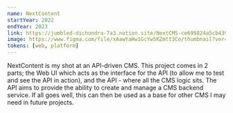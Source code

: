 ```yaml
---
name: NextContent
startYear: 2022
endYear: 2023
link: https://jumbled-dichondra-7a3.notion.site/NextCMS-ce699824a5cb439f822853e0c82dad46
image: https://www.figma.com/file/xAawYaHw1GcYw5KZmtt3Co/thumbnail?ver=thumbnails/efe1ecdb-70e6-4936-b2f8-3c91ff975583
tokens: [web, platform]
---
```


NextContent is my shot at an API-driven CMS. This project comes in 2 parts; the Web UI which acts as the interface for the API (to allow me to test and see the API in action), and the API - where all the CMS logic sits. The API aims to provide the ability to create and manage a CMS backend service. If all goes well, this can then be used as a base for other CMS I may need in future projects.